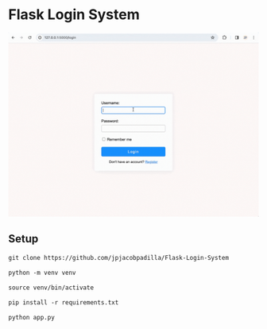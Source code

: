 # Flask Login System

<img src="example.gif" />

## Setup

```console
git clone https://github.com/jpjacobpadilla/Flask-Login-System
```

```console
python -m venv venv
```

```console
source venv/bin/activate
```

```console
pip install -r requirements.txt
```

```console
python app.py
```
